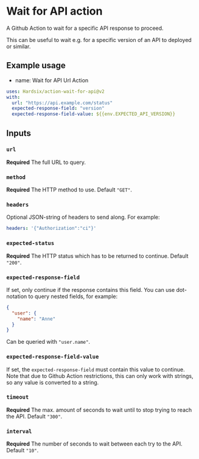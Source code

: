 # Wait for API action

A Github Action to wait for a specific API response to proceed.

This can be useful to wait e.g. for a specific version of an API to deployed or similar.

## Example usage

              
- name: Wait for API Url Action

```yml
uses: Hardsix/action-wait-for-api@v2
with:
  url: "https://api.example.com/status"
  expected-response-field: "version"
  expected-response-field-value: ${{env.EXPECTED_API_VERSION}}
```  

## Inputs

### `url`

**Required** The full URL to query.

### `method`

**Required** The HTTP method to use. Default `"GET"`.

### `headers`

Optional JSON-string of headers to send along. For example:

```yml
headers: '{"Authorization":"ci"}'
```

### `expected-status`

**Required** The HTTP status which has to be returned to continue. Default `"200"`.

### `expected-response-field`

If set, only continue if the response contains this field. You can use dot-notation to query nested fields, for example:

```json
{
  "user": {
    "name": "Anne"
  }
}
```

Can be queried with `"user.name"`.

### `expected-response-field-value`

If set, the `expected-response-field` must contain this value to continue. Note that due to Github Action restrictions, this can only work with strings, so any value is converted to a string.

### `timeout`

**Required** The max. amount of seconds to wait until to stop trying to reach the API. Default `"300"`.

### `interval`

**Required** The number of seconds to wait between each try to the API. Default `"10"`.

